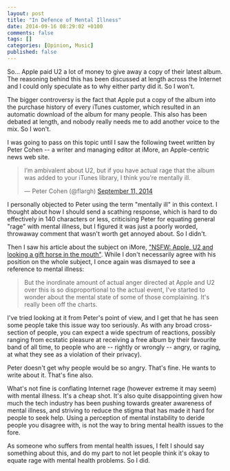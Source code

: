 ```yaml
---
layout: post
title: "In Defence of Mental Illness"
date: 2014-09-16 08:29:02 +0100
comments: false
tags: []
categories: [Opinion, Music]
published: false
---
```


So... Apple paid U2 a lot of money to give away a copy of their latest album. The reasoning behind this has been discussed at length across the Internet and I could only speculate as to why either party did it. So I won't.

The bigger controversy is the fact that Apple put a copy of the album into the purchase history  of every iTunes customer, which resulted in an automatic download of the album for many people. This also has been debated at length, and nobody really needs me to add another voice to the mix. So I won't.

I was going to pass on this topic until I saw the following tweet written by Peter Cohen -- a writer and managing editor at iMore, an Apple-centric news web site.

<blockquote class="twitter-tweet" lang="en"><p>I’m ambivalent about U2, but if you have actual rage that the album was added to your iTunes library, I think you’re mentally ill.</p>&mdash; Peter Cohen (@flargh) <a href="https://twitter.com/flargh/status/510206557632868352">September 11, 2014</a></blockquote>
<script async src="//platform.twitter.com/widgets.js" charset="utf-8"></script>

I personally objected to Peter using the term "mentally ill" in this context. I thought about how I should send a scathing response, which is hard to do effectively in 140 characters or less, criticising Peter for equating general "rage" with mental illness, but I figured it was just a poorly worded, throwaway comment that wasn't worth get annoyed about. So I didn't.

Then I saw his article about the subject on iMore, ["NSFW: Apple, U2 and looking a gift horse in the mouth"](http://www.imore.com/nsfw-apple-u2-and-looking-gift-horse-mouth). While I don't necessarily agree with his position on the whole subject, I once again was dismayed to see a reference to mental illness:

> But the inordinate amount of actual anger directed at Apple and U2 over this is so disproportional to the actual event, I've started to wonder about the mental state of some of those complaining. It's really been off the charts.

I've tried looking at it from Peter's point of view, and I get that he has seen some people take this issue way too seriously. As with any broad cross-section of people, you can expect a wide spectrum of reactions, possibly ranging from ecstatic pleasure at receiving a free album by their favourite band of all time, to people who are -- rightly or wrongly -- angry, or raging, at what they see as a violation of their privacy).

Peter doesn't get why people would be so angry. That's fine. He wants to write about it. That's fine also.

What's not fine is conflating Internet rage (however extreme it may seem) with mental illness. It's a cheap shot. It's also quite disappointing given how much the tech industry has been pushing towards greater awareness of mental illness, and striving to reduce the stigma that has made it hard for people to seek help. Using a perception of mental instability to deride people you disagree with, is not the way to bring mental health issues to the fore.

As someone who suffers from mental health issues, I felt I should say something about this, and  do my part to not let people think it's okay to equate rage with mental health problems. So I did.
